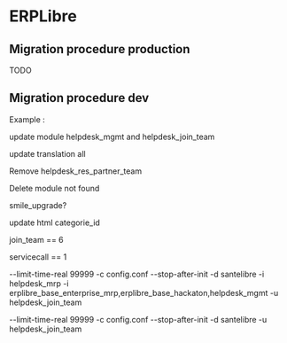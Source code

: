 # ERPLibre

## Migration procedure production

TODO

## Migration procedure dev

Example : 

update module helpdesk_mgmt and helpdesk_join_team

update translation all

Remove helpdesk_res_partner_team

Delete module not found

smile_upgrade?

update html categorie_id

join_team == 6

servicecall == 1

--limit-time-real 99999 -c config.conf --stop-after-init -d santelibre -i helpdesk_mrp -i erplibre_base_enterprise_mrp,erplibre_base_hackaton,helpdesk_mgmt -u helpdesk_join_team

--limit-time-real 99999 -c config.conf --stop-after-init -d santelibre  -u helpdesk_join_team
